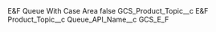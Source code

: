 <?xml version="1.0" encoding="UTF-8"?>
<CustomMetadata xmlns="http://soap.sforce.com/2006/04/metadata" xmlns:xsi="http://www.w3.org/2001/XMLSchema-instance" xmlns:xsd="http://www.w3.org/2001/XMLSchema">
    <label>E&amp;F Queue With Case Area</label>
    <protected>false</protected>
    <values>
        <field>GCS_Product_Topic__c</field>
        <value xsi:type="xsd:string">E&amp;F</value>
    </values>
    <values>
        <field>Product_Topic__c</field>
        <value xsi:nil="true"/>
    </values>
    <values>
        <field>Queue_API_Name__c</field>
        <value xsi:type="xsd:string">GCS_E_F</value>
    </values>
</CustomMetadata>
